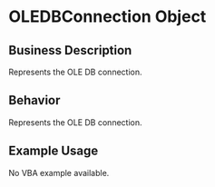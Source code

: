 # OLEDBConnection Object

## Business Description
Represents the OLE DB connection.

## Behavior
Represents the OLE DB connection.

## Example Usage
No VBA example available.